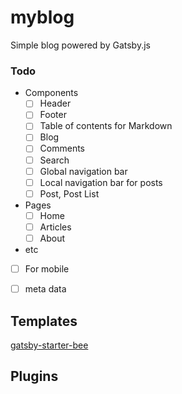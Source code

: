 # myblog
Simple blog powered by Gatsby.js



### Todo

- Components
  - [ ] Header
  - [ ] Footer
  - [ ] Table of contents for Markdown
  - [ ] Blog
  - [ ] Comments
  - [ ] Search
  - [ ] Global navigation bar
  - [ ] Local navigation bar for posts
  - [ ] Post, Post List

- Pages
  - [ ] Home
  - [ ] Articles
  - [ ] About
-  etc
  - [ ] For mobile
  - [ ] meta data



## Templates

[gatsby-starter-bee](https://github.com/JaeYeopHan/gatsby-starter-bee)



## Plugins

